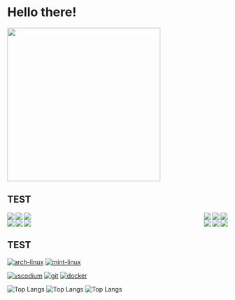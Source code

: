 # Hello there!

<p align="left">
<a href="https://github.com/Stax124/MoltenCore">
  <img width='350em' src="https://github-readme-stats.vercel.app/api/pin/?username=bytestring-net&repo=Bevy_Lunex&theme=onedark" />
</a>
</p>


## TEST

<div style="display: flex;">
  <div style="margin-right: auto;">
    <a href="https://www.rust-lang.org"><img align=left src="https://img.shields.io/badge/Rust-black?style=for-the-badge&logo=rust&logoColor=#E57324"></a>
    <a href="https://em-content.zobj.net/source/animated-noto-color-emoji/356/pile-of-poo_1f4a9.gif"><img align=left src="https://img.shields.io/badge/JavaScript-424340?style=for-the-badge&logo=javascript&logoColor=F7DF1E"></a>
    <a href="https://www.python.org"><img align=left src="https://img.shields.io/badge/Python-3776AB?style=for-the-badge&logo=python&logoColor=white"></a>
  </div>

  <div style="margin-left: auto;">
    <a href="https://vuejs.org"><img align=right src="https://img.shields.io/badge/Vue.js-35495E?style=for-the-badge&logo=vuedotjs&logoColor=4FC08D"></a>
    <a href="https://tauri.app"><img align=right src="https://img.shields.io/badge/Tauri-FFC131?style=for-the-badge&logo=Tauri&logoColor=black"></a>
    <a href="https://skytable.io"><img align=right src="https://img.shields.io/badge/☁️%20skytable-246661.svg?&style=for-the-badge&logoColor=white"></a>
  </div>
</div>


<div style="display: flex;">
  <div style="margin-right: auto;">
    <a href="https://www.rust-lang.org"><img align=left src="https://img.shields.io/badge/Rust-black?style=for-the-badge&logo=rust&logoColor=#E57324"></a>
    <a href="https://em-content.zobj.net/source/animated-noto-color-emoji/356/pile-of-poo_1f4a9.gif"><img align=left src="https://img.shields.io/badge/JavaScript-424340?style=for-the-badge&logo=javascript&logoColor=F7DF1E"></a>
    <a href="https://www.python.org"><img align=left src="https://img.shields.io/badge/Python-3776AB?style=for-the-badge&logo=python&logoColor=white"></a>
  </div>

  <div style="margin-left: auto;">
    <a href="https://vuejs.org"><img align=right src="https://img.shields.io/badge/Vue.js-35495E?style=for-the-badge&logo=vuedotjs&logoColor=4FC08D"></a>
    <a href="https://tauri.app"><img align=right src="https://img.shields.io/badge/Tauri-FFC131?style=for-the-badge&logo=Tauri&logoColor=black"></a>
    <a href="https://skytable.io"><img align=right src="https://img.shields.io/badge/☁️%20skytable-246661.svg?&style=for-the-badge&logoColor=white"></a>
  </div>
</div>



## TEST


[![arch-linux](https://img.shields.io/badge/Arch_Linux-1793D1?style=for-the-badge&logo=arch-linux&logoColor=white)](https://archlinux.org)
[![mint-linux](https://img.shields.io/badge/Linux_Mint-87CF3E?style=for-the-badge&logo=linux-mint&logoColor=white)](https://linuxmint.com)

[![vscodium](https://img.shields.io/badge/VSCodium-0078D4?style=for-the-badge&logo=visual%20studio%20code&logoColor=white)](https://vscodium.com)
[![git](https://img.shields.io/badge/GIT-E44C30?style=for-the-badge&logo=git&logoColor=white)](https://git-scm.com)
[![docker](https://img.shields.io/badge/Docker-2CA5E0?style=for-the-badge&logo=docker&logoColor=white)](https://www.docker.com)


![Top Langs](https://github-readme-stats.vercel.app/api/top-langs/?username=IDEDARY&layout=compact&hide=game%20maker%20language,yacc&hide_border=true&theme=onedark)
![Top Langs](https://github-readme-stats.vercel.app/api?username=IDEDARY&&show_icons=true&hide_border=true&theme=onedark)
![Top Langs](https://github-profile-summary-cards.vercel.app/api/cards/profile-details?username=IDEDARY&theme=onedark)
